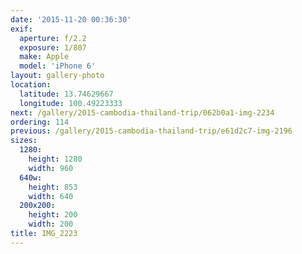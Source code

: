 ```yaml
---
date: '2015-11-20 00:36:30'
exif:
  aperture: f/2.2
  exposure: 1/807
  make: Apple
  model: 'iPhone 6'
layout: gallery-photo
location:
  latitude: 13.74629667
  longitude: 100.49223333
next: /gallery/2015-cambodia-thailand-trip/062b0a1-img-2234
ordering: 114
previous: /gallery/2015-cambodia-thailand-trip/e61d2c7-img-2196
sizes:
  1280:
    height: 1280
    width: 960
  640w:
    height: 853
    width: 640
  200x200:
    height: 200
    width: 200
title: IMG_2223
---
```

